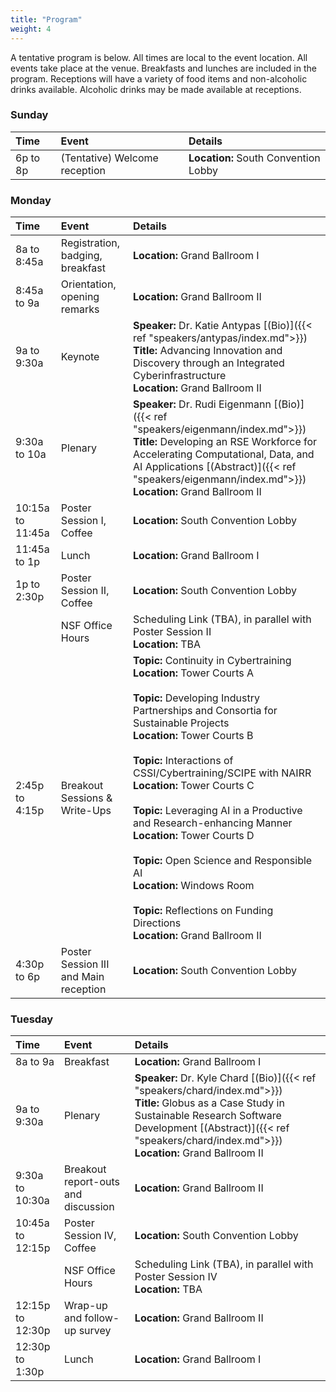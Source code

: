 ```yaml
---
title: "Program"
weight: 4
---
```


A tentative program is below. 
All times are local to the event location. 
All events take place at the venue. 
Breakfasts and lunches are included in the program.
Receptions will have a variety of food items and non-alcoholic drinks available.
Alcoholic drinks may be made available at receptions.

### Sunday

| Time | Event | Details |
|:-----|:------|:---------|
| 6p to 8p | (Tentative) Welcome reception | **Location:** South Convention Lobby |

### Monday

| Time | Event | Details |
|:-----|:------|:---------|
| 8a to 8:45a | Registration, badging, breakfast | **Location:** Grand Ballroom I |
| 8:45a to 9a | Orientation, opening remarks | **Location:** Grand Ballroom II |
| 9a to 9:30a | Keynote | **Speaker:** Dr. Katie Antypas [(Bio)]({{< ref "speakers/antypas/index.md">}}) <br> **Title:** Advancing Innovation and Discovery through an Integrated Cyberinfrastructure <br> **Location:** Grand Ballroom II|
| 9:30a to 10a | Plenary | **Speaker:** Dr. Rudi Eigenmann [(Bio)]({{< ref "speakers/eigenmann/index.md">}}) <br> **Title:** Developing an RSE Workforce for Accelerating Computational, Data, and AI Applications  [(Abstract)]({{< ref "speakers/eigenmann/index.md">}}) <br> **Location:** Grand Ballroom II|
| 10:15a to 11:45a | Poster Session I, Coffee | **Location:** South Convention Lobby |
| 11:45a to 1p | Lunch | **Location:** Grand Ballroom I | 
| 1p to 2:30p | Poster Session II, Coffee | **Location:** South Convention Lobby |
|             | NSF Office Hours | Scheduling Link (TBA), in parallel with Poster Session II <br> **Location:** TBA |
| 2:45p to 4:15p | Breakout Sessions & Write-Ups | **Topic:** Continuity in Cybertraining <br> **Location:** Tower Courts A <br><br> **Topic:** Developing Industry Partnerships and Consortia for Sustainable Projects <br> **Location:** Tower Courts B <br><br> **Topic:** Interactions of CSSI/Cybertraining/SCIPE with NAIRR <br> **Location:** Tower Courts C <br><br> **Topic:** Leveraging AI in a Productive and Research-enhancing Manner <br> **Location:** Tower Courts D <br><br> **Topic:** Open Science and Responsible AI <br> **Location:** Windows Room <br><br> **Topic:** Reflections on Funding Directions <br> **Location:** Grand Ballroom II|
| 4:30p to 6p | Poster Session III and Main reception | **Location:** South Convention Lobby |

### Tuesday

| Time | Event | Details |
|:-----|:------|:---------|
| 8a to 9a | Breakfast | **Location:** Grand Ballroom I |
| 9a to 9:30a | Plenary | **Speaker:** Dr. Kyle Chard [(Bio)]({{< ref "speakers/chard/index.md">}}) <br> **Title:** Globus as a Case Study in Sustainable Research Software Development [(Abstract)]({{< ref "speakers/chard/index.md">}}) <br> **Location:** Grand Ballroom II |
| 9:30a to 10:30a | Breakout report-outs and discussion | **Location:** Grand Ballroom II|
| 10:45a to 12:15p | Poster Session IV, Coffee | **Location:** South Convention Lobby |
|                  | NSF Office Hours | Scheduling Link (TBA), in parallel with Poster Session IV <br> **Location:** TBA |
| 12:15p to 12:30p | Wrap-up and follow-up survey | **Location:** Grand Ballroom II | 
| 12:30p to 1:30p | Lunch | **Location:** Grand Ballroom I |
